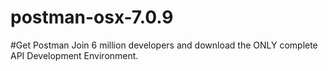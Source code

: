 # postman-osx-7.0.9
#Get Postman  Join 6 million developers and download the ONLY complete API Development Environment.
